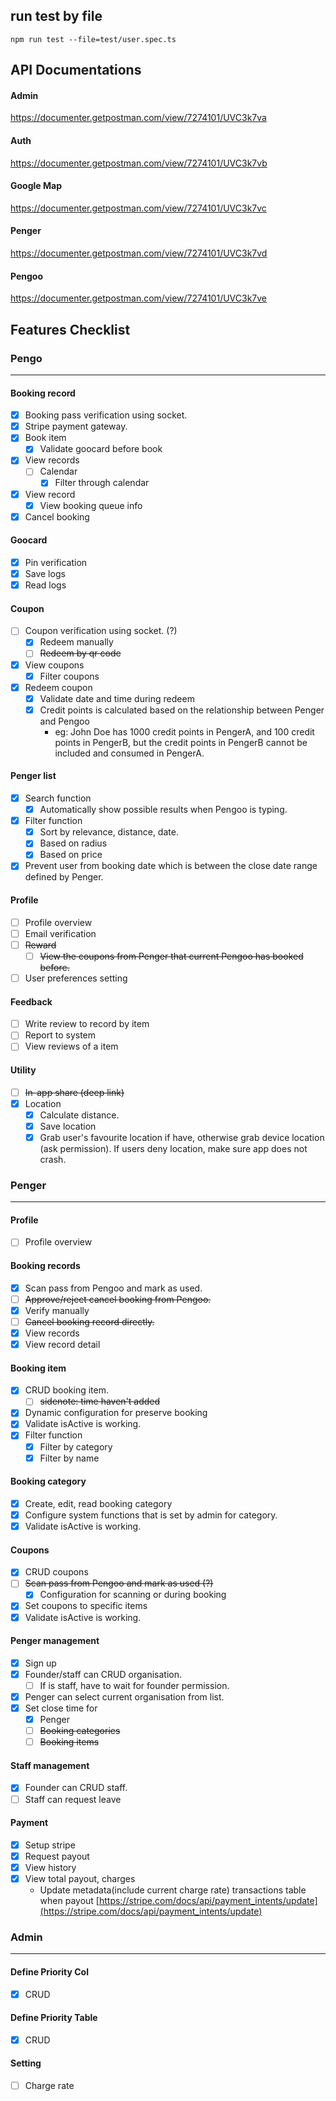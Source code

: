 ## run test by file
```
npm run test --file=test/user.spec.ts
```

## API Documentations

#### Admin
https://documenter.getpostman.com/view/7274101/UVC3k7va

#### Auth
https://documenter.getpostman.com/view/7274101/UVC3k7vb

#### Google Map
https://documenter.getpostman.com/view/7274101/UVC3k7vc

#### Penger
https://documenter.getpostman.com/view/7274101/UVC3k7vd

#### Pengoo
https://documenter.getpostman.com/view/7274101/UVC3k7ve

## Features Checklist

### Pengo
---

#### Booking record

- [x]  Booking pass verification using socket.
- [x]  Stripe payment gateway.
- [x]  Book item
    - [x]  Validate goocard before book
- [x]  View records
    - [ ]  Calendar
        - [x]  Filter through calendar
- [x]  View record
    - [x]  View booking queue info
- [x]  Cancel booking

#### Goocard

- [x]  Pin verification
- [x]  Save logs
- [x]  Read logs

#### Coupon

- [ ]  Coupon verification using socket. (?)
    - [x]  Redeem manually
    - [ ]  ~~Redeem by qr code~~
- [x]  View coupons
    - [x]  Filter coupons
- [x]  Redeem coupon
    - [x]  Validate date and time during redeem
    - [x]  Credit points is calculated based on the relationship between Penger and Pengoo
        - eg: John Doe has 1000 credit points in PengerA, and 100 credit points in PengerB, but the credit points in PengerB cannot be included and consumed in PengerA.

#### Penger list

- [x]  Search function
    - [x]  Automatically show possible results when Pengoo is typing.
- [x]  Filter function
    - [x]  Sort by relevance, distance, date.
    - [x]  Based on radius
    - [x]  Based on price
- [x]  Prevent user from booking date which is between the close date range defined by Penger.

#### Profile

- [ ]  Profile overview
- [ ]  Email verification
- [ ]  ~~Reward~~
    - [ ]  ~~View the coupons from Penger that current Pengoo has booked before.~~
- [ ]  User preferences setting

#### Feedback

- [ ]  Write review to record by item
- [ ]  Report to system
- [ ]  View reviews of a item

#### Utility

- [ ]  ~~In-app share (deep link)~~
- [x]  Location
    - [x]  Calculate distance.
    - [x]  Save location
    - [x]  Grab user's favourite location if have, otherwise grab device location (ask permission). If users deny location, make sure app does not crash.

### Penger
---

#### Profile

- [ ]  Profile overview

#### Booking records

- [x]  Scan pass from Pengoo and mark as used.
- [ ]  ~~Approve/reject cancel booking from Pengoo.~~
- [x]  Verify manually
- [ ]  ~~Cancel booking record directly.~~
- [x]  View records
- [x]  View record detail

#### Booking item

- [x]  CRUD booking item.
    - [ ]  ~~sidenote: time haven't added~~
- [x]  Dynamic configuration for preserve booking
- [x]  Validate isActive is working.
- [x]  Filter function
    - [x]  Filter by category
    - [x]  Filter by name

#### Booking category

- [x]  Create, edit, read booking category
- [x]  Configure system functions that is set by admin for category.
- [x]  Validate isActive is working.

#### Coupons

- [x]  CRUD coupons
- [ ]  ~~Scan pass from Pengoo and mark as used (?)~~
    - [x]  Configuration for scanning or during booking
- [x]  Set coupons to specific items
- [x]  Validate isActive is working.

#### Penger management

- [x]  Sign up
- [x]  Founder/staff can CRUD organisation.
    - [ ]  If is staff, have to wait for founder permission.
- [x]  Penger can select current organisation from list.
- [x]  Set close time for
    - [x]  Penger
    - [ ]  ~~Booking categories~~
    - [ ]  ~~Booking items~~

#### Staff management

- [x]  Founder can CRUD staff.
- [ ]  Staff can request leave

#### Payment

- [x]  Setup stripe
- [x]  Request payout
- [x]  View history
- [x]  View total payout, charges
    - Update metadata(include current charge rate) transactions table when payout [https://stripe.com/docs/api/payment_intents/update](https://stripe.com/docs/api/payment_intents/update)

### Admin
---

#### Define Priority Col
- [x]  CRUD

#### Define Priority Table
- [x]  CRUD

#### Setting
- [ ]  Charge rate
